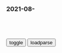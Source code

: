 ### 2021-08-　

```note
```

<table id="tbc" style="white-space:pre-wrap">
</table>
<button onclick="toggleb()">toggle</button>
<button onclick="loadparse()">loadparse</button>
<br>
<!-- 🌸<br>🍅-　-🍑<hr>🍀 --> <textarea rows="30" cols="100" style="display: none" id="tar">

[COS福利] 动漫博主弦音sic 《辉夜大小姐想让我告白》 写真集 - エロコスプレ
https://ja.hentai-cosplays.com/image/cos-welfare--man-expo-main-string-string-sic--20th-night-large-small--confession-photo-collection/

https://static4.hentai-cosplays.com/upload/20210417/221/226274/p=700/6.jpg

2021/8/20下午1:59:20

明朝人经历的“怪事”，或将揭开宇宙真相，让人难以接受
https://baijiahao.baidu.com/s?id=1708392104668087523&wfr=spider&for=pc

b度网友e3f173b
无聊说着玩：假设有一种波可以传送事件信息（暂时叫：生物波。不是脑电波）这种波人脑能收到其信息（说的不是电磁波）。速度是光速的好多倍。假设:发生了一个事件。这种波携带信息射向宇宙深处，在行走过程中。意外遇到了符合条件的障碍物体被反射回来一部分。而反射回来的路径就是事件发生的现场。由于速度远远快于光速。时间就会倒流。反射回来的波到达事件发生现场的时候，事件还没有发生，，但所携带的信息是事件发生的现场。被事件发生现场附近的人脑收到了。。。收到的时间是事件发生的前几天或事件发生前的某一天。那么这个人就知道了。以后。某一天要发生一件事件。也就是先知。这种概率非常低。非常低不代表没有。。。说着玩不要当真。

2021/8/20上午11:03:12

这种“老鼠屎”卖家，封了活该|沃尔玛|位博主|客服_网易订阅
https://www.163.com/dy/article/GHR3N15P05373NM8.html

2021/8/20上午10:56:55

z镕基15年前离任讲话 很多担心已发生或正在发生|基础设施建设|同志|五年_新浪新闻
http://news.sina.com.cn/c/2018-08-06/doc-ihhhczfa8643229.shtml

2021/8/20上午10:49:38

t利班挨家挨户敲门喊大家上班，华商想了想还是缓一缓
https://baijiahao.baidu.com/s?id=1708531918580192331&wfr=spider&for=pc

2021/8/20上午10:41:11

t利班发言人：推进a富汗和平和解，zg起到了建设性作用
https://baijiahao.baidu.com/s?id=1708540217752776563&wfr=spider&for=pc

https://timg01.bdimg.com/timg?pacompress&imgtype=0&sec=1439619614&autorotate=1&di=09c9d6de8025e869f2ef8ed18c9afa5d&quality=90&size=b1280_720&src=http%3A%2F%2Fvd3.bdstatic.com%2Fmda-mhiph4nz5ihkt0wq%2F1629390932%2Fmda-mhiph4nz5ihkt0wq.jpg

Az医文化博大精深A
阿塔应好好学学zg文化，特别是《中庸》之道！

j强勇敢者
你总说帮助他们没有z治动机，你现在说的话，你所有做的事情都是z治动机呀。为什么不以平等的角度去思考问题呢？为什么不以平等的角度去合作呢。这样你会很轻松的。

j强勇敢者
你一边说灭掉一个gj，首先灭掉他的文化。你却要让他g跟随你的文化，以你的文化为主，你想用文化灭掉阿富？。你不是一个坏蛋就是无知。

2021/8/20上午10:02:23

总台CGTN独家专访塔利班发言人,财经,商界名人,好看视频
https://haokan.baidu.com/v?vid=7584744243497066316&sfrom=baidu-feed

b度网友ea36ee8
你仔细琢磨吧，一个人突然对你的态度360度大转弯，要么这个人有求于你，要么这个人收了你超多的好处，多到放弃尊严的地步。

k鱼256i
禁锢住他们的大脑智慧开发

2021/8/20上午10:13:24

szl团队两年前已发现蝙蝠冠状bd感染人现象
https://baijiahao.baidu.com/s?id=1659583443577018028&wfr=spider&for=pc

2021/8/20上午10:23:52

一年前就发出疫情预警！蝙蝠女侠szl到底掌握蝙蝠多少秘密？_bd
https://www.sohu.com/a/375325505_100019993

医学研究发现，由于野生蝙蝠身上的冠状bd几乎都不能感染人类，但只要把
蝙蝠身上的S蛋白里的ACE2这个受体开关一调，这个bd马上就可以传染给人类。他们利用bd
基因重组技术将蝙蝠的S蛋白和小老鼠的Sars病毒重组，得到的新bd可以和人体的血管紧张素
转化酶2(ACE2)结合，能很有效地感染人类的呼吸道细胞，毒性巨大。他们发现新bd明显地
损害了老鼠的肺部，所有疫苗管失去作用。于是，szl团队继续用猴子做实验，模拟bd在人
体上的效果。
http://5b0988e595225.cdn.sohucs.com/images/20200224/6d2b943340f54b75af2bbf0fa9f89230.jpeg

2021/8/20上午10:23:33

罚球也能顺带装个逼？乔丹闭眼罚球，没进，称自己故意不进
https://baijiahao.baidu.com/s?id=1580012031580624762&wfr=spider&for=pc

h春莹：只要没有故意闭眼，都能看到！
https://baijiahao.baidu.com/s?id=1708510392070488382&wfr=spider&for=pc

2021/8/20上午9:51:57

“我可以、你不可以”，h春莹回应了！
https://baijiahao.baidu.com/s?id=1684885466235377469&wfr=spider&for=pc

2021/8/20上午9:53:48

</textarea> <!-- 🍀<br>🍑-　-🍅<hr>🌸 -->

```tip
```

<script src="https://cdn.jsdelivr.net/npm/jquery@3.5.1/dist/jquery.min.js"></script>

<link rel="stylesheet" href="https://cdn.jsdelivr.net/gh/fancyapps/fancybox@3.5.7/dist/jquery.fancybox.min.css" />
<script src="https://cdn.jsdelivr.net/gh/fancyapps/fancybox@3.5.7/dist/jquery.fancybox.min.js"></script>

<script type="text/javascript">

var __urlRegex = /(\b(https?|ftp|file):\/\/[-A-Z0-9+&@#\/%?=~_|!:,.;]*[-A-Z0-9+&@#\/%=~_|])/ig;
var __imgRegex = /\.(?:jpe?g|gif|png)$/i;

loadparse();

function parseURL($string){

    var exp = __urlRegex;
    return $string.replace(exp,function(match){
            __imgRegex.lastIndex=0;
            if(__imgRegex.test(match)){
                return '<a data-fancybox="gallery" href="' + match.replace("/p=700", "")
                 + '"><img src="' + match.replace("/p=700", "/p=160x200")+'" width="64"></a>';
            }
            else{
                return '<a href="' + match + '" target="_blank">' + match + '</a>';
            }
        }
    );
}

function loadparse() {
  tbc.innerHTML = parseURL(tar.value);
}

function toggleb() {
  var x = document.getElementById("tar");
  if (x.style.display === "none") {
    x.style.display = "";
  } else {
    x.style.display = "none";
  }
}

</script>
